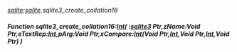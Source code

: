 _[sqlite](../../modules/sqlite/sqlite-module.md):[sqlite](../../modules/sqlite/sqlite-module.md).sqlite3\_create\_collation16_
##### Function sqlite3\_create\_collation16:[Int](../../modules/wonkey/wonkey-types-int.md)( :[sqlite3](../../modules/sqlite/sqlite-sqlite3.md) Ptr,zName:Void Ptr,eTextRep:[Int](../../modules/wonkey/wonkey-types-int.md),pArg:Void Ptr,xCompare:[Int](../../modules/wonkey/wonkey-types-int.md)(Void Ptr,[Int](../../modules/wonkey/wonkey-types-int.md),Void Ptr,[Int](../../modules/wonkey/wonkey-types-int.md),Void Ptr) )
